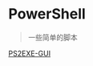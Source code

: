 # PowerShell

>一些简单的脚本

[PS2EXE-GUI](https://gallery.technet.microsoft.com/scriptcenter/PS2EXE-GUI-Convert-e7cb69d5)

